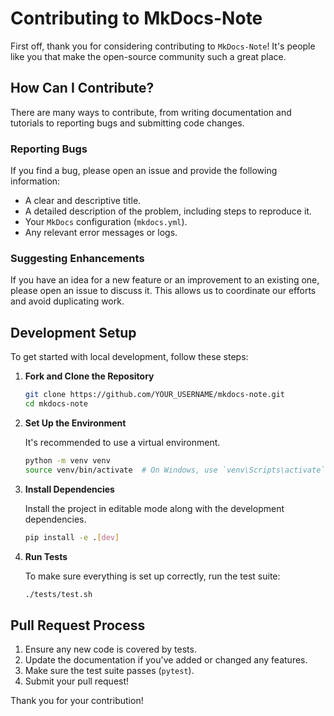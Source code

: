 # Contributing to MkDocs-Note

First off, thank you for considering contributing to `MkDocs-Note`! It's people like you that make the open-source community such a great place.

## How Can I Contribute?

There are many ways to contribute, from writing documentation and tutorials to reporting bugs and submitting code changes.

### Reporting Bugs

If you find a bug, please open an issue and provide the following information:

- A clear and descriptive title.
- A detailed description of the problem, including steps to reproduce it.
- Your `MkDocs` configuration (`mkdocs.yml`).
- Any relevant error messages or logs.

### Suggesting Enhancements

If you have an idea for a new feature or an improvement to an existing one, please open an issue to discuss it. This allows us to coordinate our efforts and avoid duplicating work.

## Development Setup

To get started with local development, follow these steps:

1.  **Fork and Clone the Repository**

    ```bash
    git clone https://github.com/YOUR_USERNAME/mkdocs-note.git
    cd mkdocs-note
    ```

2.  **Set Up the Environment**

    It's recommended to use a virtual environment.

    ```bash
    python -m venv venv
    source venv/bin/activate  # On Windows, use `venv\Scripts\activate`
    ```

3.  **Install Dependencies**

    Install the project in editable mode along with the development dependencies.

    ```bash
    pip install -e .[dev]
    ```

4.  **Run Tests**

    To make sure everything is set up correctly, run the test suite:

    ```bash
    ./tests/test.sh
    ```

## Pull Request Process

1.  Ensure any new code is covered by tests.
2.  Update the documentation if you've added or changed any features.
3.  Make sure the test suite passes (`pytest`).
4.  Submit your pull request!

Thank you for your contribution!